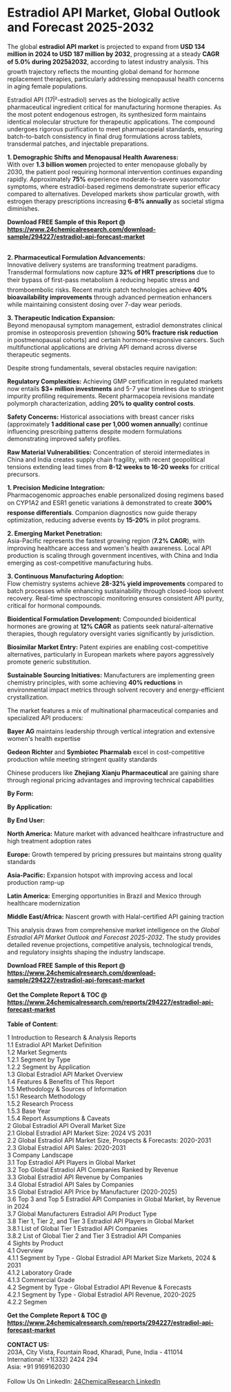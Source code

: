<h1>Estradiol API Market, Global Outlook and Forecast 2025-2032</h1><p>The global <strong>estradiol API market</strong> is projected to expand from <strong>USD 134 million in 2024 to USD 187 million by 2032</strong>, progressing at a steady <strong>CAGR of 5.0% during 2025â2032</strong>, according to latest industry analysis. This growth trajectory reflects the mounting global demand for hormone replacement therapies, particularly addressing menopausal health concerns in aging female populations.</p><p>Estradiol API (17Î²-estradiol) serves as the biologically active pharmaceutical ingredient critical for manufacturing hormone therapies. As the most potent endogenous estrogen, its synthesized form maintains identical molecular structure for therapeutic applications. The compound undergoes rigorous purification to meet pharmacopeial standards, ensuring batch-to-batch consistency in final drug formulations across tablets, transdermal patches, and injectable preparations.</p><p><strong>1. Demographic Shifts and Menopausal Health Awareness:</strong><br>
With over <strong>1.3 billion women</strong> projected to enter menopause globally by 2030, the patient pool requiring hormonal intervention continues expanding rapidly. Approximately <strong>75%</strong> experience moderate-to-severe vasomotor symptoms, where estradiol-based regimens demonstrate superior efficacy compared to alternatives. Developed markets show particular growth, with estrogen therapy prescriptions increasing <strong>6-8% annually</strong> as societal stigma diminishes.</p><div><b>Download FREE Sample of this Report @ 
            <a href="https://www.24chemicalresearch.com/download-sample/294227/estradiol-api-forecast-market">
            https://www.24chemicalresearch.com/download-sample/294227/estradiol-api-forecast-market</a></b></div><br><p><strong>2. Pharmaceutical Formulation Advancements:</strong><br>
Innovative delivery systems are transforming treatment paradigms. Transdermal formulations now capture <strong>32% of HRT prescriptions</strong> due to their bypass of first-pass metabolism â reducing hepatic stress and thromboembolic risks. Recent matrix patch technologies achieve <strong>40% bioavailability improvements</strong> through advanced permeation enhancers while maintaining consistent dosing over 7-day wear periods.</p><p><strong>3. Therapeutic Indication Expansion:</strong><br>
Beyond menopausal symptom management, estradiol demonstrates clinical promise in osteoporosis prevention (showing <strong>50% fracture risk reduction</strong> in postmenopausal cohorts) and certain hormone-responsive cancers. Such multifunctional applications are driving API demand across diverse therapeutic segments.</p><p>Despite strong fundamentals, several obstacles require navigation:</p><p><strong>Regulatory Complexities:</strong> Achieving GMP certification in regulated markets now entails <strong>$3+ million investments</strong> and 5-7 year timelines due to stringent impurity profiling requirements. Recent pharmacopeia revisions mandate polymorph characterization, adding <strong>20% to quality control costs</strong>.</p><p><strong>Safety Concerns:</strong> Historical associations with breast cancer risks (approximately <strong>1 additional case per 1,000 women annually</strong>) continue influencing prescribing patterns despite modern formulations demonstrating improved safety profiles.</p><p><strong>Raw Material Vulnerabilities:</strong> Concentration of steroid intermediates in China and India creates supply chain fragility, with recent geopolitical tensions extending lead times from <strong>8-12 weeks to 16-20 weeks</strong> for critical precursors.</p><p><strong>1. Precision Medicine Integration:</strong><br>
Pharmacogenomic approaches enable personalized dosing regimens based on CYP1A2 and ESR1 genetic variations â demonstrated to create <strong>300% response differentials</strong>. Companion diagnostics now guide therapy optimization, reducing adverse events by <strong>15-20%</strong> in pilot programs.</p><p><strong>2. Emerging Market Penetration:</strong><br>
Asia-Pacific represents the fastest growing region (<strong>7.2% CAGR</strong>), with improving healthcare access and women's health awareness. Local API production is scaling through government incentives, with China and India emerging as cost-competitive manufacturing hubs.</p><p><strong>3. Continuous Manufacturing Adoption:</strong><br>
Flow chemistry systems achieve <strong>28-32% yield improvements</strong> compared to batch processes while enhancing sustainability through closed-loop solvent recovery. Real-time spectroscopic monitoring ensures consistent API purity, critical for hormonal compounds.</p><p><strong>Bioidentical Formulation Development:</strong> Compounded bioidentical hormones are growing at <strong>12% CAGR</strong> as patients seek natural-alternative therapies, though regulatory oversight varies significantly by jurisdiction.</p><p><strong>Biosimilar Market Entry:</strong> Patent expiries are enabling cost-competitive alternatives, particularly in European markets where payors aggressively promote generic substitution.</p><p><strong>Sustainable Sourcing Initiatives:</strong> Manufacturers are implementing green chemistry principles, with some achieving <strong>40% reductions</strong> in environmental impact metrics through solvent recovery and energy-efficient crystallization.</p><p>The market features a mix of multinational pharmaceutical companies and specialized API producers:</p><p><strong>Bayer AG</strong> maintains leadership through vertical integration and extensive women's health expertise</p><p><strong>Gedeon Richter</strong> and <strong>Symbiotec Pharmalab</strong> excel in cost-competitive production while meeting stringent quality standards</p><p>Chinese producers like <strong>Zhejiang Xianju Pharmaceutical</strong> are gaining share through regional pricing advantages and improving technical capabilities</p><p><strong>By Form:</strong></p><p><strong>By Application:</strong></p><p><strong>By End User:</strong></p><p><strong>North America:</strong> Mature market with advanced healthcare infrastructure and high treatment adoption rates</p><p><strong>Europe:</strong> Growth tempered by pricing pressures but maintains strong quality standards</p><p><strong>Asia-Pacific:</strong> Expansion hotspot with improving access and local production ramp-up</p><p><strong>Latin America:</strong> Emerging opportunities in Brazil and Mexico through healthcare modernization</p><p><strong>Middle East/Africa:</strong> Nascent growth with Halal-certified API gaining traction</p><p>This analysis draws from comprehensive market intelligence on the <em>Global Estradiol API Market Outlook and Forecast 2025-2032</em>. The study provides detailed revenue projections, competitive analysis, technological trends, and regulatory insights shaping the industry landscape.</p><div><b>Download FREE Sample of this Report @ 
            <a href="https://www.24chemicalresearch.com/download-sample/294227/estradiol-api-forecast-market">
            https://www.24chemicalresearch.com/download-sample/294227/estradiol-api-forecast-market</a></b></div><br><div><b>Get the Complete Report & TOC @ 
            <a href="https://www.24chemicalresearch.com/reports/294227/estradiol-api-forecast-market">
            https://www.24chemicalresearch.com/reports/294227/estradiol-api-forecast-market</a></b></div><br>
            <b>Table of Content:</b><p>1 Introduction to Research & Analysis Reports<br />
 1.1 Estradiol API Market Definition<br />
 1.2 Market Segments<br />
 1.2.1 Segment by Type<br />
 1.2.2 Segment by Application<br />
 1.3 Global Estradiol API Market Overview<br />
 1.4 Features & Benefits of This Report<br />
 1.5 Methodology & Sources of Information<br />
 1.5.1 Research Methodology<br />
 1.5.2 Research Process<br />
 1.5.3 Base Year<br />
 1.5.4 Report Assumptions & Caveats<br />
2 Global Estradiol API Overall Market Size<br />
 2.1 Global Estradiol API Market Size: 2024 VS 2031<br />
 2.2 Global Estradiol API Market Size, Prospects & Forecasts: 2020-2031<br />
 2.3 Global Estradiol API Sales: 2020-2031<br />
3 Company Landscape<br />
 3.1 Top Estradiol API Players in Global Market<br />
 3.2 Top Global Estradiol API Companies Ranked by Revenue<br />
 3.3 Global Estradiol API Revenue by Companies<br />
 3.4 Global Estradiol API Sales by Companies<br />
 3.5 Global Estradiol API Price by Manufacturer (2020-2025)<br />
 3.6 Top 3 and Top 5 Estradiol API Companies in Global Market, by Revenue in 2024<br />
 3.7 Global Manufacturers Estradiol API Product Type<br />
 3.8 Tier 1, Tier 2, and Tier 3 Estradiol API Players in Global Market<br />
 3.8.1 List of Global Tier 1 Estradiol API Companies<br />
 3.8.2 List of Global Tier 2 and Tier 3 Estradiol API Companies<br />
4 Sights by Product<br />
 4.1 Overview<br />
 4.1.1 Segment by Type - Global Estradiol API Market Size Markets, 2024 & 2031<br />
 4.1.2 Laboratory Grade<br />
 4.1.3 Commercial Grade<br />
 4.2 Segment by Type - Global Estradiol API Revenue & Forecasts<br />
 4.2.1 Segment by Type - Global Estradiol API Revenue, 2020-2025<br />
 4.2.2 Segmen</p><div><b>Get the Complete Report & TOC @ 
            <a href="https://www.24chemicalresearch.com/reports/294227/estradiol-api-forecast-market">
            https://www.24chemicalresearch.com/reports/294227/estradiol-api-forecast-market</a></b></div><br><b>CONTACT US:</b><br>
            203A, City Vista, Fountain Road, Kharadi, Pune, India - 411014<br>
            International: +1(332) 2424 294<br>
            Asia: +91 9169162030 <br><br>
            Follow Us On LinkedIn: <a href="https://www.linkedin.com/company/24chemicalresearch/">24ChemicalResearch LinkedIn</a>